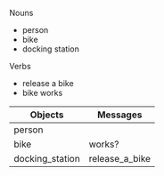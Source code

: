 Nouns
* person
* bike
* docking station

Verbs
* release a bike
* bike works

Objects | Messages
------- | --------
person |
bike | works?
docking_station | release_a_bike
